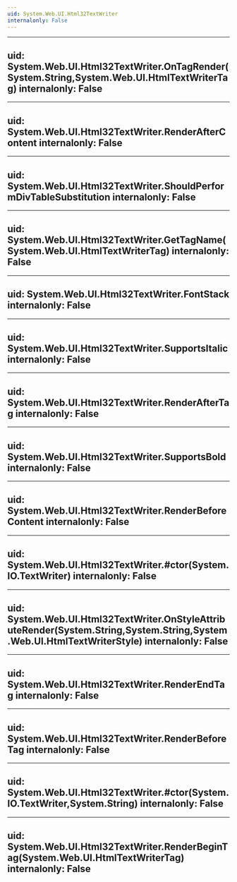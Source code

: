 ```yaml
---
uid: System.Web.UI.Html32TextWriter
internalonly: False
---
```


---
uid: System.Web.UI.Html32TextWriter.OnTagRender(System.String,System.Web.UI.HtmlTextWriterTag)
internalonly: False
---

---
uid: System.Web.UI.Html32TextWriter.RenderAfterContent
internalonly: False
---

---
uid: System.Web.UI.Html32TextWriter.ShouldPerformDivTableSubstitution
internalonly: False
---

---
uid: System.Web.UI.Html32TextWriter.GetTagName(System.Web.UI.HtmlTextWriterTag)
internalonly: False
---

---
uid: System.Web.UI.Html32TextWriter.FontStack
internalonly: False
---

---
uid: System.Web.UI.Html32TextWriter.SupportsItalic
internalonly: False
---

---
uid: System.Web.UI.Html32TextWriter.RenderAfterTag
internalonly: False
---

---
uid: System.Web.UI.Html32TextWriter.SupportsBold
internalonly: False
---

---
uid: System.Web.UI.Html32TextWriter.RenderBeforeContent
internalonly: False
---

---
uid: System.Web.UI.Html32TextWriter.#ctor(System.IO.TextWriter)
internalonly: False
---

---
uid: System.Web.UI.Html32TextWriter.OnStyleAttributeRender(System.String,System.String,System.Web.UI.HtmlTextWriterStyle)
internalonly: False
---

---
uid: System.Web.UI.Html32TextWriter.RenderEndTag
internalonly: False
---

---
uid: System.Web.UI.Html32TextWriter.RenderBeforeTag
internalonly: False
---

---
uid: System.Web.UI.Html32TextWriter.#ctor(System.IO.TextWriter,System.String)
internalonly: False
---

---
uid: System.Web.UI.Html32TextWriter.RenderBeginTag(System.Web.UI.HtmlTextWriterTag)
internalonly: False
---

